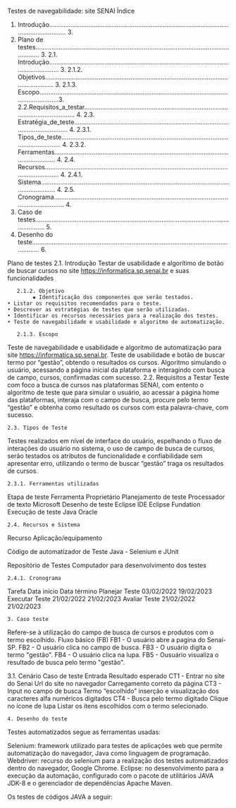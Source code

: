 




















Testes de navegabilidade: 
site SENAI
Índice 
1. Introdução.......................................................................................................................……... 3.
2. Plano de testes.................................................................................................................…..... 3.
2.1. Introdução..................................................................................................................…....... 3.
2.1.2. Objetivos................................................................................................................…........ 3.
2.1.3. Escopo........................................................................................................................…..….3.
2.2.Requisitos_a_testar................................................................................................................. 4.
2.3. Estratégia_de_teste…................................................................................................................ 4.
2.3.1. Tipos_de_teste............................................................................................................…....... 4.
2.3.2. Ferramentas....................................................................................................................... 4.
2.4. Recursos...................................................................................................................…........ 4.
2.4.1. Sistema.................................................................................................................……........ 4.
2.5. Cronograma.................................................................................................................…........ 4.
3. Caso de testes................................................................................................................……...... 5.
4. Desenho do teste................................................................................................................…….... 6.

Plano de testes
       2.1. Introdução
Testar de usabilidade e algorítimo de botão de buscar cursos no site https://informatica.sp.senai.br e suas funcionalidades

       2.1.2. Objetivo
            ▪ Identificação dos componentes que serão testados.
    • Listar os requisitos recomendados para o teste.
    • Descrever as estratégias de testes que serão utilizadas. 
    • Identificar os recursos necessários para a realização dos testes. 
    • Teste de navegabilidade e usabilidade e algoritmo de automatização.

       2.1.3. Escopo 
Teste de navegabilidade e usabilidade e algoritmo de automatização para site https://informatica.sp.senai.br. Teste de usabilidade e botão de buscar termo por “gestão”, obtendo o resultados os cursos. Algoritmo simulando o usuário, acessando a página inicial da plataforma e interagindo com busca de campo, cursos, confirmadas com sucesso.
	2.2. Requisitos a Testar
Teste com foco a busca de cursos nas plataformas  SENAI, com entento o algoritmo de teste que para simular o usuário, ao acessar a página home das plataformas, interaja com o campo de busca, procure pelo termo “gestão” e obtenha como resultado os cursos com esta palavra-chave, com sucesso.

	2.3. Tipos de Teste
Testes realizados em nível de interface do usuário, espelhando o fluxo de interações do usuário no sistema, o uso de campo de busca de cursos, serão testados os atributos de funcionalidade e confiabilidade sem apresentar erro, utilizando o termo de buscar “gestão” traga os resultados de cursos.

	


	2.3.1. Ferramentas utilizadas
Etapa de teste 
Ferramenta 
Proprietário 
Planejamento de teste
Processador de texto
Microsoft 
Desenho de teste 
Eclipse IDE 
Eclipse Fundation 
Execução de teste
Java
Oracle

	2.4. Recursos e Sistema
Recurso
Aplicação/equipamento

Código de automatizador de Teste
Java - Selenium e JUnit

Repositório de Testes
Computador para desenvolvimento dos testes


 
 	2.4.1. Cronograma 
Tarefa
Data início
 Data término
Planejar Teste
03/02/2022
19/02/2023
Executar Teste
21/02/2022
21/02/2023
Avaliar Teste
21/02/2022
21/02/2023


	



	3. Caso teste
Refere-se à utilização do campo de busca de cursos e produtos com o termo escolhido.
Fluxo básico (FB)
FB1 - O usuário abre a pagina do Senai-SP.
FB2 - O usuário clica no campo de busca.
FB3 - O usuário digita o termo "gestão".
FB4 - O usuário clica na lupa.
FB5 - Ousuário visualiza o resultado de busca pelo termo "gestão".

3.1. Cenário
Caso de teste
Entrada
Resultado esperado
CT1 - Entrar no site do Senai
Url do site no navegador
Carregamento correto da página
CT3 - Input no campo de busca
Termo “escolhido”
 inserção e visualização dos caracteres alfa numéricos digitados
CT4 - Busca pelo termo digitado
Clique no ícone de lupa
Listar os itens escolhidos com o termo selecionado.


	





















	4. Desenho do teste
Testes automatizados segue as ferramentas usadas:

Selenium:  framework utilizado para testes de aplicações web que permite automatização do navegador, Java como linguagem de programação.
Webdriver: recurso do selenium para a realização dos testes automatizados dentro do navegador,  Google Chrome.
 Eclipse: no desenvolvimento para a execução da automação, configurado com o pacote de utilitários JAVA JDK-8 e o gerenciador de dependências Apache Maven.

Os testes de códigos JAVA a seguir:








